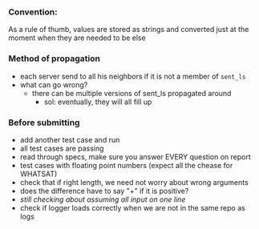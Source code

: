 ### Convention: 
As a rule of thumb, values are stored as strings and converted just at the moment when they are needed to be else 


### Method of propagation 
- each server send to all his neighbors if it is not a member of `sent_ls`
- what can go wrong? 
    - there can be multiple versions of sent_ls propagated around 
        - sol: eventually, they will all fill up


### Before submitting
- add another test case and run
- all test cases are passing
- read through specs, make sure you answer EVERY question on report 
- test cases with floating point numbers (expect all the chease for WHATSAT)
- check that if right length, we need not worry about wrong arguments
- does the difference have to say "+" if it is positive?
- *still checking about assuming all input on one line*
- check if logger loads correctly when we are not in the same repo as logs
